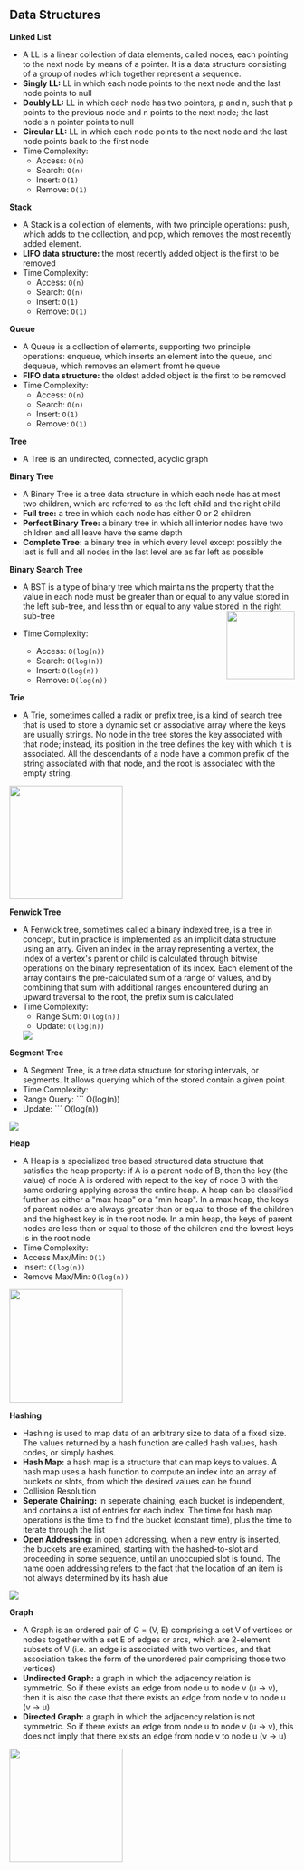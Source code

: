 ## Data Structures
**Linked List**
* A LL is a linear collection of data elements, called nodes, each pointing to the next node by means of a pointer. It is a data structure consisting of a group of nodes which together represent a sequence.
* **Singly LL:** LL in which each node points to the next node and the last node points to null
* **Doubly LL:** LL in which each node has two pointers, p and n, such that p points to the previous node and n points to the next node; the last node's n pointer points to null
* **Circular LL:** LL in which each node points to the next node and the last node points back to the first node
* Time Complexity:
  * Access: ``` O(n) ```
  * Search: ``` O(n) ```
  * Insert: ``` O(1) ```
  * Remove: ``` O(1) ```

**Stack**
* A Stack is a collection of elements, with two principle operations: push, which adds to the collection, and pop, which removes the most recently added element.
* **LIFO data structure:** the most recently added object is the first to be removed
* Time Complexity:
  * Access: ``` O(n) ```
  * Search: ``` O(n) ```
  * Insert: ``` O(1) ```
  * Remove: ``` O(1) ```

**Queue**

* A Queue is a collection of elements, supporting two principle operations: enqueue, which inserts an element into the queue, and dequeue, which removes an element fromt he queue
* **FIFO data structure:** the oldest added object is the first to be removed
* Time Complexity:
  * Access: ``` O(n) ```
  * Search: ``` O(n) ```
  * Insert: ``` O(1) ```
  * Remove: ``` O(1) ```
    
**Tree**
* A Tree is an undirected, connected, acyclic graph

**Binary Tree**
*  A Binary Tree is a tree data structure in which each node has at most two children, which are referred to as the left child and the right child
*  **Full tree:** a tree in which each node has either 0 or 2 children
*  **Perfect Binary Tree:** a binary tree in which all interior nodes have two children and all leave have the same depth
*  **Complete Tree:** a binary tree in which every level except possibly the last is full and all nodes in the last level are as far left as possible

**Binary Search Tree**  
* A BST is a type of  binary tree which maintains the property that the value in each node must be greater than or equal to any value stored in the left sub-tree, and less thn or equal to any value stored in the right sub-tree <img src = "https://github.com/user-attachments/assets/c1407068-d57a-4e23-b823-9f47c51c52f5" width="120" align="right"/>


* Time Complexity:
   * Access: ``` O(log(n)) ```
  * Search: ``` O(log(n)) ```
  * Insert: ``` O(log(n)) ```
  * Remove: ``` O(log(n)) ```
 
    
**Trie**
* A Trie, sometimes called a radix or prefix tree, is a kind of search tree that is used to store a dynamic set or associative array where the keys are usually strings. No node in the tree stores the key associated with that node; instead, its position in the tree defines the key with which it is associated. All the descendants of a node have a common prefix of the string associated with that node, and the root is associated with the empty string.
 <img src = "https://github.com/Kranthi-Guribilli/Daily-Byte/blob/main/images/trie.png" width="200" align="center"/>

  
**Fenwick Tree**
* A Fenwick tree, sometimes called a binary indexed tree, is a tree in concept, but in practice is implemented as an implicit data structure using an arry. Given an index in the array representing a vertex, the index of a vertex's parent or child is calculated through bitwise operations on the binary representation of its index. Each element of the array contains the pre-calculated sum of a range of values, and by combining that sum with additional ranges encountered during an upward traversal to the root, the prefix sum is calculated
* Time Complexity:
  * Range Sum: ``` O(log(n)) ```
  * Update: ``` O(log(n)) ```
  <img src = "https://github.com/Kranthi-Guribilli/Daily-Byte/blob/main/images/fenwickTree.png" align="center"/>

**Segment Tree**
* A Segment Tree, is a tree data structure for storing intervals, or segments. It allows querying which of the stored contain a given point
* Time Complexity:
 * Range Query: ``` O(log(n))
 * Update: ``` O(log(n))
<img src = "https://github.com/Kranthi-Guribilli/Daily-Byte/blob/main/images/segmentTree.png" align="center"/>

**Heap**
* A Heap is a specialized tree based structured data structure that satisfies the heap property: if A is a parent node of B, then the key (the value) of node A is ordered with repect to the key of node B with the same ordering applying across the entire heap. A heap can be classified further as either a "max heap" or a "min heap". In a max heap, the keys of parent nodes are always greater than or equal to those of the children and the highest key is in the root node. In a min heap, the keys of parent nodes are less than or equal to those of the children and the lowest keys is in the root node
* Time Complexity:
 * Access Max/Min: ``` O(1) ```
 * Insert: ``` O(log(n)) ```
 * Remove Max/Min: ``` O(log(n)) ```
<img src = "https://github.com/Kranthi-Guribilli/Daily-Byte/blob/main/images/heap.png" align="center" width="200"/>

**Hashing**
* Hashing is used to map data of an arbitrary size to data of a fixed size. The values returned by a hash function are called hash values, hash codes, or simply hashes.
* **Hash Map:** a hash map is a structure that can map keys to values. A hash map uses a hash function to compute an index into an array of buckets or slots, from which the desired values can be found.
* Collision Resolution
* **Seperate Chaining:** in seperate chaining, each bucket is independent, and contains a list of entries for each index. The time for hash map operations is the time to find the bucket (constant time), plus the time to iterate through the list
* **Open Addressing:** in open addressing, when a new entry is inserted, the buckets are examined, starting with the hashed-to-slot and proceeding in some sequence, until an unoccupied slot is found. The name open addressing refers to the fact that the location of an item is not always determined by its hash alue

<img src= "https://github.com/Kranthi-Guribilli/Daily-Byte/blob/main/images/hash.png" />

**Graph**
* A Graph is an ordered pair of G = (V, E) comprising a set V of vertices or nodes together with a set E of edges or arcs, which are 2-element subsets of V (i.e. an edge is associated with two vertices, and that association takes the form of the unordered pair comprising those two vertices)
* **Undirected Graph:** a graph in which the adjacency relation is symmetric. So if there exists an edge from node u to node v (u -> v), then it is also the case that there exists an edge from node v to node u (v -> u)
* **Directed Graph:** a graph in which the adjacency relation is not symmetric. So if there exists an edge from node u to node v (u -> v), this does not imply that there exists an edge from node v to node u (v -> u)
<img src = "https://github.com/Kranthi-Guribilli/Daily-Byte/blob/main/images/graph.png" width="200"/>



